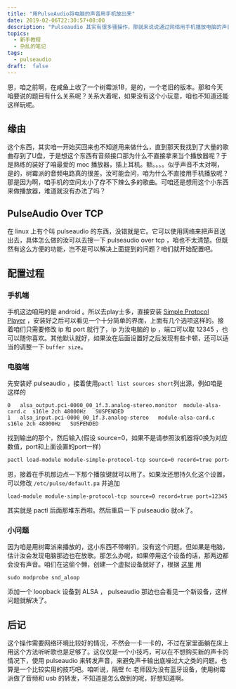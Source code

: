 ```yaml
---
title: "用PulseAudio将电脑的声音用手机放出来"
date: 2019-02-06T22:30:57+08:00
description: "Pulseaudio 其实有很多骚操作，那就来说说通过网络用手机播放电脑的声音吧！"
topics:
  - 新手教程
  - 杂乱的笔记
tags:
  - pulseaudio
draft:  false
---
```

恩，咱之前啊，在咸鱼上收了一个树霉派1B，是的，一个老旧的版本。那和今天咱要说的题目有什么关系呢？关系大着呢，如果没有这个小玩意，咱也不知道还能这样玩呢。
## 缘由
这个东西，其实咱一开始买回来也不知道用来做什么，直到那天我找到了大量的歌曲存到了U盘，于是想这个东西有音频接口那为什么不直接拿来当个播放器呢？于是熟练的装好了咱最爱的 moc 播放器，插上耳机。额。。。。似乎声音不太对啊，是的，树霉派的音频电路真的很差。汝可能会问，咱为什么不直接用手机播放呢？那是因为啊，咱手机的空间太小了存不下辣么多的歌曲。可咱还是想用这个小东西来做播放器，难道就没有办法了吗？
## PulseAudio Over TCP
在 linux 上有个叫 pulseaudio 的东西，没错就是它。它可以使用网络来把声音送出去，具体怎么做的汝可以去搜一下 pulseaudio over tcp ，咱也不太清楚。但既然有这么方便的功能，岂不是可以解决上面提到的问题？咱们就开始配置吧。
## 配置过程
### 手机端
手机这边咱用的是 android 。所以去play士多，直接安装 [Simple Protocol Player](https://play.google.com/store/apps/details?id=com.kaytat.simpleprotocolplayer) ，安装好之后可以看见一个十分简单的界面，上面有几个选项这样的。接着咱们只需要修改 ip 和 port 就行了，ip 为汝电脑的 ip ，端口可以取 12345 ，也可以随你喜欢。其他默认就好，如果汝在后面设置好之后发现有些卡顿，还可以适当的调整一下 `buffer size`。

### 电脑端
先安装好 pulseaudio ，接着使用`pactl list sources short`列出源，例如咱是这样的
```
0	alsa_output.pci-0000_00_1f.3.analog-stereo.monitor	module-alsa-card.c	s16le 2ch 48000Hz	SUSPENDED
1	alsa_input.pci-0000_00_1f.3.analog-stereo	module-alsa-card.c	s16le 2ch 48000Hz	SUSPENDED
```
找到输出的那个，然后输入(假设 source=0，如果不是请参照汝机器将0换为对应数值，port和上面设置的port一样)
```bash
pactl load-module module-simple-protocol-tcp source=0 record=true port=12345
```
恩，接着在手机那边点一下那个播放键就可以用了。如果汝还想持久化这个设置，可以修改 `/etc/pulse/default.pa` 并追加
```
load-module module-simple-protocol-tcp source=0 record=true port=12345
```
其实就是 pactl 后面那堆东西啦。然后重启一下 pulseaudio 就ok了。

### 小问题
因为咱是用树霉派来播放的，这小东西不带喇叭，没有这个问题。但如果是电脑，估计汝会发现电脑那边也在放歌。那怎么办呢，如果停用这个设备的话，那两边都会没有声音。咱们在这偷个懒，创建一个虚拟设备就好了，根据 [这里](https://unix.stackexchange.com/questions/174379/how-can-i-create-a-virtual-output-in-pulseaudio) 用
```
sudo modprobe snd_aloop
```
添加一个 loopback 设备到 ALSA ， pulseaudio 那边也会看见一个新设备，这样问题就解决了。

## 后记
这个操作需要网络环境比较好的情况，不然会一卡一卡的，不过在家里面躺在床上用这个方法听听歌也是足够了。这仅仅是一个小技巧，可以在不想购买新的声卡的情况下，使用 pulseaudio 来转发声音，来避免声卡输出底噪过大之类的问题。也算是一个比较实用的技巧吧。咱听说，隔壁 fc 老师因为没有蓝牙设备，使用树霉派做了音频和 usb 的转发，不知道是怎么做到的呢，好想知道啊。

